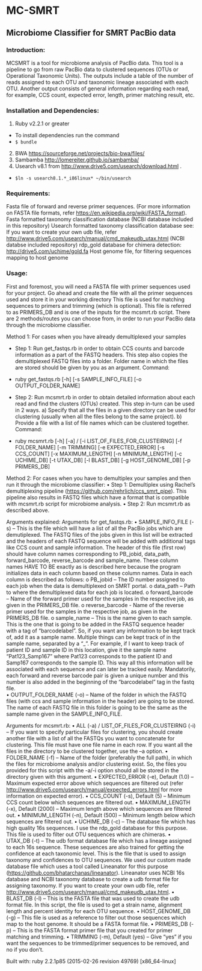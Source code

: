# MC-SMRT
## Microbiome Classifier for SMRT PacBio data

### Introduction:
MCSMRT is a tool for microbiome analysis of PacBio data. This tool is a pipeline to go from raw PacBio data to clustered sequences (OTUs or Operational Taxonomic Units).  The outputs include a table of the number of reads assigned to each OTU and taxonomic lineage associated with each OTU. Another output consists of general information regarding each read, for example, CCS count, expected error, length, primer matching result, etc. 

### Installation and Dependencies: 
1) Ruby v2.2.1 or greater
  * To install dependencies run the command 
  * `$ bundle`
2) BWA https://sourceforge.net/projects/bio-bwa/files/
3) Sambamba http://lomereiter.github.io/sambamba/
4) Usearch v8.1 from http://www.drive5.com/usearch/download.html .  
  * `$ln -s usearch8.1.*_i86linux* ~/bin/usearch`

### Requirements:
Fasta file of forward and reverse primer sequences. (For more information on FASTA file formats, refer https://en.wikipedia.org/wiki/FASTA_format).
Fasta formatted taxonomy classification database (NCBI database included in this repository)
Usearch formatted taxonomy classification database see: If you want to create your own udb file, refer http://www.drive5.com/usearch/manual/cmd_makeudb_utax.html (NCBI databse included repository)
rdp_gold database for chimera detection: http://drive5.com/uchime/gold.fa
Host genome file, for filtering sequences mapping to host genome

### Usage: 
First and foremost, you will need a FASTA file with primer sequences used for your project. Go ahead and create the file with all the primer sequences used and store it in your working directory 
This file is used for matching sequences to primers and trimming (which is optional). This file is referred to as PRIMERS_DB and is one of the inputs for the mcsmrt.rb script.
There are 2 methods/routes you can choose from, in order to run your PacBio data through the microbiome classifier. 

Method 1: For cases when you have already demultiplexed your samples
  * Step 1: Run get_fastqs.rb in order to obtain CCS counts and barcode information as a part of the FASTQ headers. This step also copies the demultiplexed FASTQ files into a folder. Folder name in which the files are stored should be given by you as an argument.
Command:
  * ruby get_fastqs.rb [-h]
[-s SAMPLE_INFO_FILE] [-o OUTPUT_FOLDER_NAME] 

  * Step 2: Run mcsmrt.rb in order to obtain detailed information about each read and find the clusters (OTUs) created. This step in-turn can be used in 2 ways. 
a)	Specify that all the files in a given directory can be used for clustering (usually when all the files belong to the same project).
b)	Provide a file with a list of file names which can be clustered together.
Command:
  * ruby mcsmrt.rb [-h]
[-a] / [-i LIST_OF_FILES_FOR_CLUSTEIRNG] [-f FOLDER_NAME] [-m TRIMMING]
[-e EXPECTED_ERROR] [-s CCS_COUNT] [-x MAXIMUM_LENGTH] [-n MINIMUM_LENGTH]
[-c UCHIME_DB] [-t UTAX_DB] [-l BLAST_DB] [-g HOST_GENOME_DB] [-p PRIMERS_DB]                                                                                    

Method 2: For cases when you have to demultiplex your samples and then run it through the microbiome classifier:
•	Step 1: Demultiplex using Rachel’s demultiplexing pipeline (https://github.com/rehrlich/ccs_smrt_pipe). This pipeline also results in FASTQ files which have a format that is compatible with mcsmrt.rb script for microbiome analysis. 
•	Step 2: Run mcsmrt.rb as described above. 

Arguments explained:
Arguments for get_fastqs.rb:
•	SAMPLE_INFO_FILE (-s) – This is the file which will have a list of all the PacBio jobs which are demutiplexed. The FASTQ files of the jobs given in this list will be extracted and the headers of each FASTQ sequence will be added with additional tags like CCS count and sample information. The header of this file (first row) should have column names corresponding to PB_jobid, data_path, forward_barcode, reverse_barcode and sample_name. These column names HAVE TO BE exactly as is described here because the program initializes data in each column based on these column names. Data in each column is described as follows:
o	PB_jobid – The ID number assigned to each job when the data is demultiplexed on SMRT portal. 
o	data_path – Path to where the demultiplexed data for each job is located. 
o	forward_barcode – Name of the forward primer used for the samples in the respective job, as given in the PRIMERS_DB file.
o	reverse_barcode - Name of the reverse primer used for the samples in the respective job, as given in the PRIMERS_DB file.
o	sample_name – This is the name given to each sample. This is the one that is going to be added in the FASTQ sequence header with a tag of “barcodelabel”. So, if you want any information to be kept track of, add it as a sample name. Multiple things can be kept track of in the sample name, separated by a “_”. For example, if I want to keep track of patient ID and sample ID in this location, give it the sample name “Pat123_Samp167” where Pat123 corresponds to the patient ID and Samp167 corresponds to the sample ID. This way all this information will be associated with each sequence and can later be tracked easily. Mandatorily, each forward and reverse barcode pair is given a unique number and this number is also added in the beginning of the “barcodelabel” tag in the fastq file.  
•	OUTPUT_FOLDER_NAME (-o) – Name of the folder in which the FASTQ files (with ccs and sample information in the header) are going to be stored. The name of each FASTQ file in this folder is going to be the same as the sample name given in the SAMPLE_INFO_FILE. 

Arguments for mcsmrt.rb:
•	ALL (-a) / LIST_OF_FILES_FOR_CLUSTEIRNG (-i) – If you want to specify particular files for clustering, you should create another file with a list of all the FASTQs you want to concatenate for clustering. This file must have one file name in each row.  If you want all the files in the directory to be clustered together, use the –a option. 
•	FOLDER_NAME (-f) – Name of the folder (preferably the full path), in which the files for microbiome analysis and/or clustering exist. So, the files you provided for this script with the -a/-i option should all be stored in the directory given with this argument. 
•	EXPECTED_ERROR (-e), Default (1.0) – Maximum expected error above which sequences are filtered out (refer  http://www.drive5.com/usearch/manual/expected_errors.html for more information on expected error).
•	CCS_COUNT (-s), Default (5) – Minimum CCS count below which sequences are filtered out. 
•	MAXIMUM_LENGTH (-x), Default (2000) – Maximum length above which sequences are filtered out. 
•	MINIMUM_LENGTH (-n), Default (500) – Minimum length below which sequences are filtered out. 
•	UCHIME_DB (-c) – The database file which has high quality 16s sequences. I use the rdp_gold database for this purpose. This file is used to filter out OTU sequences which are chimeras. 
•	UTAX_DB (-t) – The udb format database file which has a lineage assigned to each 16s sequence. These sequences are also trained for getting the confidence at each taxonomic level. This is the file that is used to assign taxonomy and confidences to OTU sequences.
We used our custom made database file which uses a tool called Lineanator for this purpose (https://github.com/bhatarchanas/lineanator). Lineanator uses NCBI 16s database and NCBI taxonomy database to create a udb format file for assigning taxonomy. If you want to create your own udb file, refer http://www.drive5.com/usearch/manual/cmd_makeudb_utax.html. 
•	BLAST_DB (-l) – This is the FASTA file that was used to create the udb format file. In this script, the file is used to get a strain name, alignment length and percent identity for each OTU sequence. 
•	HOST_GENOME_DB (-g) – This file is used as a reference to filter out those sequences which map to the host genome. It should be a FASTA format file. 
•	PRIMERS_DB (-p) – This is the FASTA format primer file that you created for primer matching and trimming.
•	TRIMMING (-m), Default (yes) – Give “yes” if you want the sequences to be trimmed/primer sequences to be removed, and no if you don’t. 

Built with:
ruby 2.2.1p85 (2015-02-26 revision 49769) [x86_64-linux]
